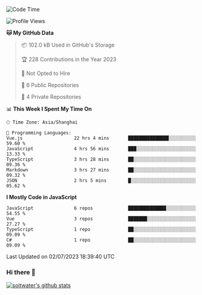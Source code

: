 <!--START_SECTION:waka-->
![Code Time](http://img.shields.io/badge/Code%20Time-2%2C198%20hrs%2031%20mins-blue)

![Profile Views](http://img.shields.io/badge/Profile%20Views-9-blue)

**🐱 My GitHub Data** 

> 📦 102.0 kB Used in GitHub's Storage 
 > 
> 🏆 228 Contributions in the Year 2023
 > 
> 🚫 Not Opted to Hire
 > 
> 📜 6 Public Repositories 
 > 
> 🔑 4 Private Repositories 
 > 
📊 **This Week I Spent My Time On** 

```text
🕑︎ Time Zone: Asia/Shanghai

💬 Programming Languages: 
Vue.js                   22 hrs 4 mins       ███████████████░░░░░░░░░░   59.60 % 
JavaScript               4 hrs 56 mins       ███░░░░░░░░░░░░░░░░░░░░░░   13.33 % 
TypeScript               3 hrs 28 mins       ██░░░░░░░░░░░░░░░░░░░░░░░   09.36 % 
Markdown                 3 hrs 27 mins       ██░░░░░░░░░░░░░░░░░░░░░░░   09.32 % 
JSON                     2 hrs 5 mins        █░░░░░░░░░░░░░░░░░░░░░░░░   05.62 % 
```

**I Mostly Code in JavaScript** 

```text
JavaScript               6 repos             ██████████████░░░░░░░░░░░   54.55 % 
Vue                      3 repos             ███████░░░░░░░░░░░░░░░░░░   27.27 % 
TypeScript               1 repo              ██░░░░░░░░░░░░░░░░░░░░░░░   09.09 % 
C#                       1 repo              ██░░░░░░░░░░░░░░░░░░░░░░░   09.09 % 
```




 Last Updated on 02/07/2023 18:39:40 UTC
<!--END_SECTION:waka-->

### Hi there 👋
[![soitwater's github stats](https://github-readme-stats.vercel.app/api?username=soitwater)](https://github.com/soitwater/github-readme-stats)
